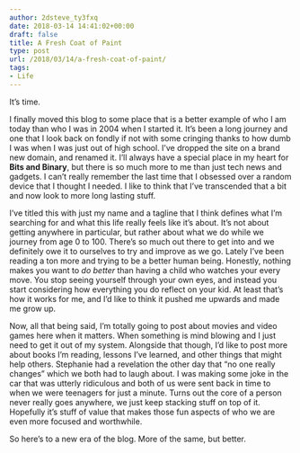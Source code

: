 ```yaml
---
author: 2dsteve_ty3fxq
date: 2018-03-14 14:41:02+00:00
draft: false
title: A Fresh Coat of Paint
type: post
url: /2018/03/14/a-fresh-coat-of-paint/
tags:
- Life
---
```





It’s time.

I finally moved this blog to some place that is a better example of who I am today than who I was in 2004 when I started it. It’s been a long journey and one that I look back on fondly if not with some cringing thanks to how dumb I was when I was just out of high school. I’ve dropped the site on a brand new domain, and renamed it. I’ll always have a special place in my heart for **Bits and Binary**, but there is so much more to me than just tech news and gadgets. I can’t really remember the last time that I obsessed over a random device that I thought I needed. I like to think that I’ve transcended that a bit and now look to more long lasting stuff.

I’ve titled this with just my name and a tagline that I think defines what I’m searching for and what this life really feels like it’s about. It’s not about getting anywhere in particular, but rather about what we do while we journey from age 0 to 100. There’s so much out there to get into and we definitely owe it to ourselves to try and improve as we go. Lately I’ve been reading a ton more and trying to be a better human being. Honestly, nothing makes you want to _do better_ than having a child who watches your every move. You stop seeing yourself through your own eyes, and instead you start considering how everything you do reflect on your kid. At least that’s how it works for me, and I’d like to think it pushed me upwards and made me grow up.

Now, all that being said, I’m totally going to post about movies and video games here when it matters. When something is mind blowing and I just need to get it out of my system. Alongside that though, I’d like to post more about books I’m reading, lessons I’ve learned, and other things that might help others. Stephanie had a revelation the other day that “no one really changes” which we both had to laugh about. I was making some joke in the car that was utterly ridiculous and both of us were sent back in time to when we were teenagers for just a minute. Turns out the core of a person never really goes anywhere, we just keep stacking stuff on top of it. Hopefully it’s stuff of value that makes those fun aspects of who we are even more focused and worthwhile.

So here’s to a new era of the blog. More of the same, but better.





​



